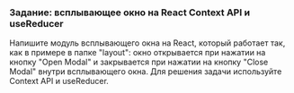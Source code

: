### Задание: всплывающее окно на React Context API и useReducer

Напишите модуль всплывающего окна на React, который работает так, как в примере в папке "layout": окно открывается при нажатии на кнопку "Open Modal" и закрывается при нажатии на кнопку "Close Modal" внутри всплывающего окна.
Для решения задачи используйте Context API и useReducer.
